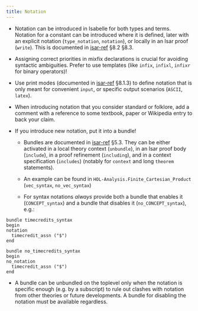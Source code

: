 ```yaml
---
title: Notation
---
```


- Notation can be introduced in Isabelle for both types and terms. 
Notation for a constant can be introduced where it is defined, later with an explicit notation (`type_notation`, `notation`), or locally in an Isar proof (`write`).
This is documented in [isar-ref](https://isabelle.in.tum.de/dist/doc/isar-ref.pdf) §8.2 §8.3.

- Assigning correct priorities in mixfix declarations is crucial for avoiding syntactic ambiguities.
Prefer to use templates (like `infix`, `infixl`, `infixr` for binary operators)!

- Use print modes (documented in [isar-ref](https://isabelle.in.tum.de/dist/doc/isar-ref.pdf) §8.1.3)
to define notation that is only meant for convenient `input`, or specific output scenarios (`ASCII`, `latex`).

- When introducing notation that you consider standard or folklore, 
add a comment with a reference to some textbook, paper or Wikipedia entry to back your claim.

- If you introduce new notation, put it into a bundle!

  - Bundles are documented in [isar-ref](https://isabelle.in.tum.de/dist/doc/isar-ref.pdf) §5.3. They can be either activated in a local theory context (`unbundle`), in an Isar proof body (`include`), in a proof refinement (`including`), and in a context specification (`includes`) (notably for `context` and long `theorem` statements).

  - An example can be found in `HOL-Analysis.Finite_Cartesian_Product` (`vec_syntax`, `no_vec_syntax`)

  - For syntax notations _always_ provide both a bundle that enables it (`CONCEPT_syntax`) and a bundle that disables it (`no_CONCEPT_syntax`),
  e.g.:
```
bundle timecredits_syntax
begin
notation
  timecredit_assn ("$")
end

bundle no_timecredits_syntax
begin
no_notation
  timecredit_assn ("$")
end
```

- A bundle can be unbundled on the toplevel only when the notation is specific enough (e.g. by a subscript) to rule out clashes with notation from other theories or future developments. A bundle for disabling the notation must be available regardless.

